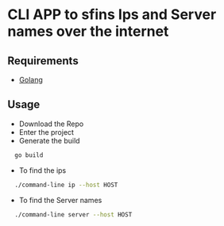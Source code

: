 # CLI APP to sfins Ips and Server names over the internet

## Requirements

 - [Golang](https://go.dev/) 

## Usage
 - Download the Repo
 - Enter the project
 - Generate the build 
  ```sh
    go build
  ```

 - To find the ips
  ```sh
    ./command-line ip --host HOST
  ``` 
 - To find the Server names
  ```sh
    ./command-line server --host HOST
  ``` 